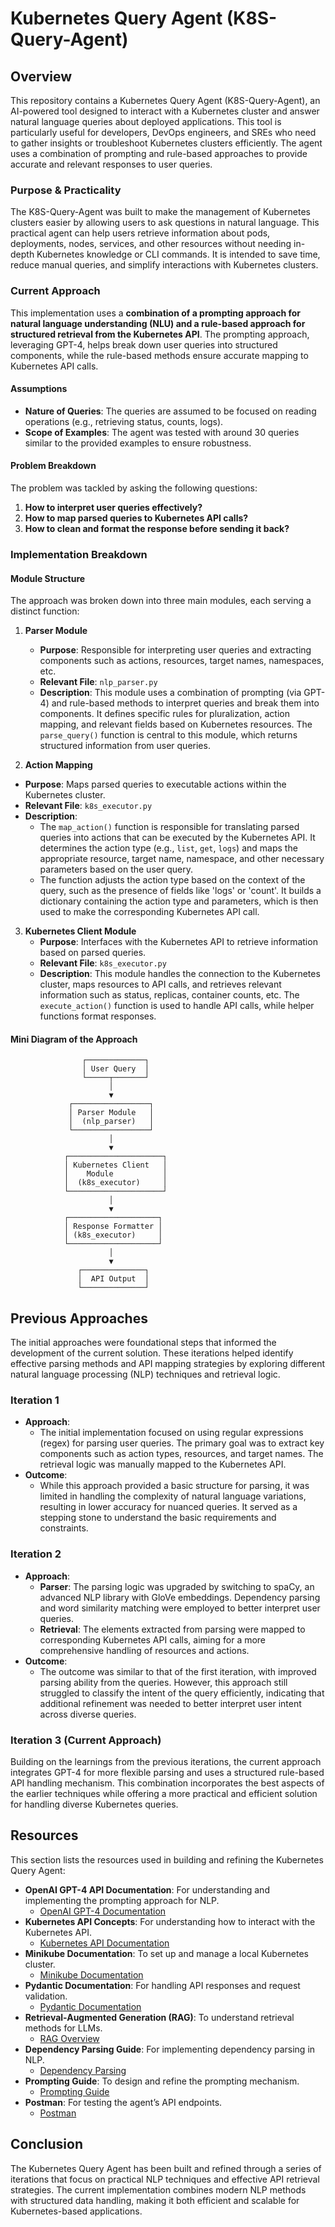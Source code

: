 # Kubernetes Query Agent (K8S-Query-Agent)

## Overview
This repository contains a Kubernetes Query Agent (K8S-Query-Agent), an AI-powered tool designed to interact with a Kubernetes cluster and answer natural language queries about deployed applications. This tool is particularly useful for developers, DevOps engineers, and SREs who need to gather insights or troubleshoot Kubernetes clusters efficiently. The agent uses a combination of prompting and rule-based approaches to provide accurate and relevant responses to user queries.

### Purpose & Practicality
The K8S-Query-Agent was built to make the management of Kubernetes clusters easier by allowing users to ask questions in natural language. This practical agent can help users retrieve information about pods, deployments, nodes, services, and other resources without needing in-depth Kubernetes knowledge or CLI commands. It is intended to save time, reduce manual queries, and simplify interactions with Kubernetes clusters.

### Current Approach
This implementation uses a **combination of a prompting approach for natural language understanding (NLU) and a rule-based approach for structured retrieval from the Kubernetes API**. The prompting approach, leveraging GPT-4, helps break down user queries into structured components, while the rule-based methods ensure accurate mapping to Kubernetes API calls.

#### Assumptions
- **Nature of Queries**: The queries are assumed to be focused on reading operations (e.g., retrieving status, counts, logs).
- **Scope of Examples**: The agent was tested with around 30 queries similar to the provided examples to ensure robustness.

#### Problem Breakdown
The problem was tackled by asking the following questions:
1. **How to interpret user queries effectively?**
2. **How to map parsed queries to Kubernetes API calls?**
3. **How to clean and format the response before sending it back?**

### Implementation Breakdown

#### Module Structure
The approach was broken down into three main modules, each serving a distinct function:

1. **Parser Module**
   - **Purpose**: Responsible for interpreting user queries and extracting components such as actions, resources, target names, namespaces, etc.
   - **Relevant File**: `nlp_parser.py`
   - **Description**: This module uses a combination of prompting (via GPT-4) and rule-based methods to interpret queries and break them into components. It defines specific rules for pluralization, action mapping, and relevant fields based on Kubernetes resources. The `parse_query()` function is central to this module, which returns structured information from user queries.
  
2. **Action Mapping**
- **Purpose**: Maps parsed queries to executable actions within the Kubernetes cluster.
- **Relevant File**: `k8s_executor.py`
- **Description**: 
  - The `map_action()` function is responsible for translating parsed queries into actions that can be executed by the Kubernetes API. It determines the action type (e.g., `list`, `get`, `logs`) and maps the appropriate resource, target name, namespace, and other necessary parameters based on the user query.
  - The function adjusts the action type based on the context of the query, such as the presence of fields like 'logs' or 'count'. It builds a dictionary containing the action type and parameters, which is then used to make the corresponding Kubernetes API call.


3. **Kubernetes Client Module**
   - **Purpose**: Interfaces with the Kubernetes API to retrieve information based on parsed queries.
   - **Relevant File**: `k8s_executor.py`
   - **Description**: This module handles the connection to the Kubernetes cluster, maps resources to API calls, and retrieves relevant information such as status, replicas, container counts, etc. The `execute_action()` function is used to handle API calls, while helper functions format responses.


#### Mini Diagram of the Approach
```plaintext
                ┌─────────────┐
                │ User Query  │
                └─────┬───────┘
                      │
                      ▼
             ┌─────────────────┐
             │ Parser Module   │
             │  (nlp_parser)   │
             └─────────────────┘
                      │
                      ▼
            ┌─────────────────────┐
            │ Kubernetes Client   │
            │    Module           │
            │  (k8s_executor)     │
            └─────────────────────┘
                      │
                      ▼
            ┌────────────────────┐
            │ Response Formatter │
            │ (k8s_executor)     │
            └────────────────────┘
                      │
                      ▼
               ┌──────────────┐
               │  API Output  │
               └──────────────┘
```

## Previous Approaches

The initial approaches were foundational steps that informed the development of the current solution. These iterations helped identify effective parsing methods and API mapping strategies by exploring different natural language processing (NLP) techniques and retrieval logic.

### Iteration 1
- **Approach**: 
  - The initial implementation focused on using regular expressions (regex) for parsing user queries. The primary goal was to extract key components such as action types, resources, and target names. The retrieval logic was manually mapped to the Kubernetes API.
- **Outcome**: 
  - While this approach provided a basic structure for parsing, it was limited in handling the complexity of natural language variations, resulting in lower accuracy for nuanced queries. It served as a stepping stone to understand the basic requirements and constraints.

### Iteration 2
- **Approach**:
  - **Parser**: The parsing logic was upgraded by switching to spaCy, an advanced NLP library with GloVe embeddings. Dependency parsing and word similarity matching were employed to better interpret user queries.
  - **Retrieval**: The elements extracted from parsing were mapped to corresponding Kubernetes API calls, aiming for a more comprehensive handling of resources and actions.
- **Outcome**: 
  - The outcome was similar to that of the first iteration, with improved parsing ability from the queries. However, this approach still struggled to classify the intent of the query efficiently, indicating that additional refinement was needed to better interpret user intent across diverse queries.

### Iteration 3 (Current Approach)
Building on the learnings from the previous iterations, the current approach integrates GPT-4 for more flexible parsing and uses a structured rule-based API handling mechanism. This combination incorporates the best aspects of the earlier techniques while offering a more practical and efficient solution for handling diverse Kubernetes queries.

## Resources
This section lists the resources used in building and refining the Kubernetes Query Agent:

- **OpenAI GPT-4 API Documentation**: For understanding and implementing the prompting approach for NLP.
  - [OpenAI GPT-4 Documentation](https://platform.openai.com/docs/overview)
- **Kubernetes API Concepts**: For understanding how to interact with the Kubernetes API.
  - [Kubernetes API Documentation](https://kubernetes.io/docs/reference/using-api/api-concepts/)
- **Minikube Documentation**: To set up and manage a local Kubernetes cluster.
  - [Minikube Documentation](https://minikube.sigs.k8s.io/docs/)
- **Pydantic Documentation**: For handling API responses and request validation.
  - [Pydantic Documentation](https://docs.pydantic.dev/latest/)
- **Retrieval-Augmented Generation (RAG)**: To understand retrieval methods for LLMs.
  - [RAG Overview](https://weaviate.io/blog/introduction-to-rag)
- **Dependency Parsing Guide**: For implementing dependency parsing in NLP.
  - [Dependency Parsing](https://towardsdatascience.com/natural-language-processing-dependency-parsing-cf094bbbe3f7)
- **Prompting Guide**: To design and refine the prompting mechanism.
  - [Prompting Guide](https://www.promptingguide.ai/)
- **Postman**: For testing the agent’s API endpoints.
  - [Postman](https://www.postman.com/)

## Conclusion
The Kubernetes Query Agent has been built and refined through a series of iterations that focus on practical NLP techniques and effective API retrieval strategies. The current implementation combines modern NLP methods with structured data handling, making it both efficient and scalable for Kubernetes-based applications.

